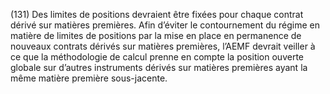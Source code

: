(131) Des limites de positions devraient être fixées pour chaque contrat dérivé sur matières premières. Afin d’éviter le contournement du régime en matière de limites de positions par la mise en place en permanence de nouveaux contrats dérivés sur matières premières, l’AEMF devrait veiller à ce que la méthodologie de calcul prenne en compte la position ouverte globale sur d’autres instruments dérivés sur matières premières ayant la même matière première sous-jacente.